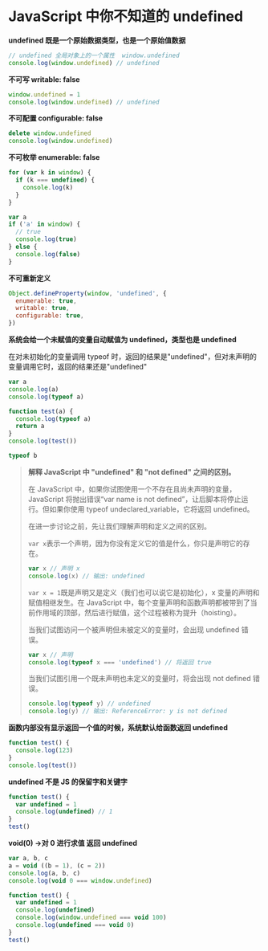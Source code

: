 # JavaScript 中你不知道的 undefined

**undefined 既是一个原始数据类型，也是一个原始值数据**

```javascript
// undefined 全局对象上的一个属性  window.undefined
console.log(window.undefined) // undefined
```

**不可写 writable: false**

```javascript
window.undefined = 1
console.log(window.undefined) // undefined
```

**不可配置 configurable: false**

```javascript
delete window.undefined
console.log(window.undefined)
```

**不可枚举 enumerable: false**

```javascript
for (var k in window) {
  if (k === undefined) {
    console.log(k)
  }
}

var a
if ('a' in window) {
  // true
  console.log(true)
} else {
  console.log(false)
}
```

**不可重新定义**

```javascript
Object.defineProperty(window, 'undefined', {
  enumerable: true,
  writable: true,
  configurable: true,
})
```

**系统会给一个未赋值的变量自动赋值为 undefined，类型也是 undefined**

在对未初始化的变量调用 typeof 时，返回的结果是"undefined"，但对未声明的变量调用它时，返回的结果还是"undefined"

```javascript
var a
console.log(a)
console.log(typeof a)

function test(a) {
  console.log(typeof a)
  return a
}
console.log(test())

typeof b
```

> **解释 JavaScript 中 "undefined" 和 "not defined" 之间的区别。**
>
> 在 JavaScript 中，如果你试图使用一个不存在且尚未声明的变量，JavaScript 将抛出错误“var name is not defined”，让后脚本将停止运行。但如果你使用 typeof undeclared_variable，它将返回 undefined。
>
> 在进一步讨论之前，先让我们理解声明和定义之间的区别。
>
> `var x`表示一个声明，因为你没有定义它的值是什么，你只是声明它的存在。
>
> ```javascript
> var x // 声明 x
> console.log(x) // 输出: undefined
> ```
>
> `var x = 1`既是声明又是定义（我们也可以说它是初始化），x 变量的声明和赋值相继发生。在 JavaScript 中，每个变量声明和函数声明都被带到了当前作用域的顶部，然后进行赋值，这个过程被称为提升（hoisting）。
>
> 当我们试图访问一个被声明但未被定义的变量时，会出现 undefined 错误。
>
> ```javascript
> var x // 声明
> console.log(typeof x === 'undefined') // 将返回 true
> ```
>
> 当我们试图引用一个既未声明也未定义的变量时，将会出现 not defined 错误。
>
> ```javascript
> console.log(typeof y) // undefined
> console.log(y) // 输出: ReferenceError: y is not defined
> ```

**函数内部没有显示返回一个值的时候，系统默认给函数返回 undefined**

```javascript
function test() {
  console.log(123)
}
console.log(test())
```

**undefined 不是 JS 的保留字和关键字**

```javascript
function test() {
  var undefined = 1
  console.log(undefined) // 1
}
test()
```

**void(0) ->对 0 进行求值 返回 undefined**

```javascript
var a, b, c
a = void ((b = 1), (c = 2))
console.log(a, b, c)
console.log(void 0 === window.undefined)

function test() {
  var undefined = 1
  console.log(undefined)
  console.log(window.undefined === void 100)
  console.log(undefined === void 0)
}
test()
```

